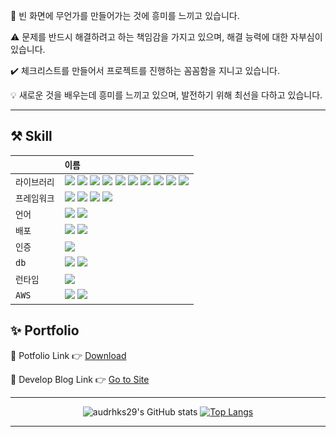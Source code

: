 
<div>
  <p>🐥 빈 화면에 무언가를 만들어가는 것에 흥미를 느끼고 있습니다.</p>
  <p>⚠️ 문제를 반드시 해결하려고 하는 책임감을 가지고 있으며, 해결 능력에 대한 자부심이 있습니다.</p>
  <p>✔️ 체크리스트를 만들어서 프로젝트를 진행하는 꼼꼼함을 지니고 있습니다.</p>
  <p>💡 새로운 것을 배우는데 흥미를 느끼고 있으며, 발전하기 위해 최선을 다하고 있습니다.</p>
</div>

---

<div align="left">
<h2>⚒️ Skill </h2>
  
|            | `이름`                                                                                                                                                                                                                                                                                                                                                                                                                                |
| :--------- | :---------------------------------------------------------------------------------------------------------------------------------------------------------------------------------------------------------------------------------------------------------------------------------------------------------------------------------------------------------------------------------------------------------------------------------- |
| `라이브러리` | <img src="https://img.shields.io/badge/React-61DAFB?style=flat-square&logo=react&logoColor=black"> <img src="https://img.shields.io/badge/styled_components-DB7093?style=flat-square&logo=styledcomponents&logoColor=white"> <img src="https://img.shields.io/badge/Redux-764ABC?style=flat-square&logo=Redux&logoColor=white"> <img src="https://img.shields.io/badge/zustand-999999?style=flat-square&logoColor=black"> <img src="https://img.shields.io/badge/Tanstack_Query-FF4154?style=flat-square&logo=ReactQuery&logoColor=black"> <img src="https://img.shields.io/badge/shadcn/ui-000000?style=flat-square&logo=shadcn/ui&logoColor=white"> <img src="https://img.shields.io/badge/Emotion-C43BAD?style=flat-square"> <img src="https://img.shields.io/badge/Material UI-007FFF?style=flat-square&logo=mui&logoColor=white"> <img src="https://img.shields.io/badge/React_Hook_Form-EC5990?style=flat-square&logo=reacthookform&logoColor=white"> <img src="https://img.shields.io/badge/Mongoose-F04D35?style=flat-square&logo=mongoose&logoColor=white">  |
| `프레임워크` | <img src="https://img.shields.io/badge/Next.js-000000?style=flat-square&logo=nextdotjs&logoColor=white"> <img src="https://img.shields.io/badge/tailwindcss-06B6D4?style=flat-square&logo=tailwindcss&logoColor=black"> <img src="https://img.shields.io/badge/Electron-47848F?style=flat-square&logo=Electron&logoColor=white"> <img src="https://img.shields.io/badge/Express-000000?style=flat-square&logo=express&logoColor=white">                                                                                                                                                                                                            |
| `언어`       | <img src="https://img.shields.io/badge/JavaScript-F7DF1E?style=flat-square&logo=javascript&logoColor=black"> <img src="https://img.shields.io/badge/TypeScript-3178C6?style=flat-square&logo=TypeScript&logoColor=white">                                                                                                                                                                                                                                                                                                                  |
| `배포`       | <img src="https://img.shields.io/badge/Netlify-00C7B7?style=flat-square&logo=Netlify&logoColor=black"> <img src="https://img.shields.io/badge/Vercel-000000?style=flat-square&logo=Vercel&logoColor=white">                                                                                                                                                                                                                                                                                                                             |
| `인증`       | <img src="https://img.shields.io/badge/firebase Auth-FFCA28?style=flat-square&logo=firebase&logoColor=black">                                                                                                                                                                                                                                                                                                                       |
| `db`         | <img src="https://img.shields.io/badge/firebase Realtime Database-FFCA28?style=flat-square&logo=firebase&logoColor=black"> <img src="https://img.shields.io/badge/Mongodb-47A248?style=flat-square&logo=mongodb&logoColor=white">   |                                                                                                                                    
|`런타임`|<img src="https://img.shields.io/badge/Nodejs-339933?style=flat-square&logo=nodedotjs&logoColor=white"> |
|`AWS`|<img src="https://img.shields.io/badge/Amazon_EC2-FF9900?style=flat-square&logo=nodedotjs&logoColor=white"> <img src="https://img.shields.io/badge/Amazone_S3-569A31?style=flat-square&logo=amazons3&logoColor=white">  |
<h2>✨ Portfolio </h2>

<!-- 📌 Portfolio Page 👉 [Go to Site](https://portfolio-pi-eight-72.vercel.app/)-->

<!--📌 Portfolio PDF 👉 [Download](https://github.com/audrhks29/HR_management/files/15497141/portfolio.pdf)-->

📌 Potfolio Link 👉 [Download](https://github.com/user-attachments/files/16044750/_.pdf)


📌 Develop Blog Link 👉 [Go to Site](https://frontendmk.tistory.com/)

---
</div>
<div align="center">
  
![audrhks29's GitHub stats](https://github-readme-stats.vercel.app/api?username=audrhks29&hide=stars&locale=kr&show_icons=true&theme=transparent)
[![Top Langs](https://github-readme-stats.vercel.app/api/top-langs/?username=audrhks29&layout=compact)](https://github.com/audrhks29/github-readme-stats)
</div>

---

